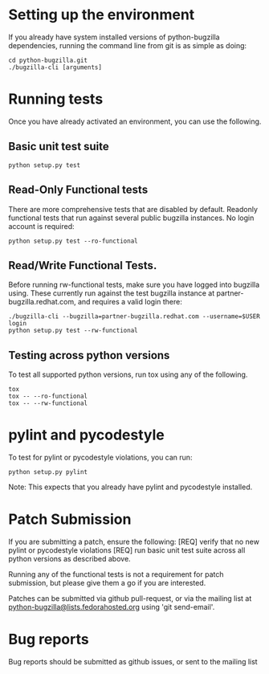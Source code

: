 # Setting up the environment

If you already have system installed versions of python-bugzilla
dependencies, running the command line from git is as simple as doing:

    cd python-bugzilla.git
    ./bugzilla-cli [arguments]


# Running tests

Once you have already activated an environment, you can use the following.

## Basic unit test suite

    python setup.py test

## Read-Only Functional tests
There are more comprehensive tests that are disabled by default. Readonly
functional tests that run against several public bugzilla instances. No
login account is required:

    python setup.py test --ro-functional

## Read/Write Functional Tests.

Before running rw-functional tests, make sure you have logged into bugzilla
using. These currently run against the test bugzilla instance at
partner-bugzilla.redhat.com, and requires a valid login there:

    ./bugzilla-cli --bugzilla=partner-bugzilla.redhat.com --username=$USER login
    python setup.py test --rw-functional

## Testing across python versions
To test all supported python versions, run tox using any of the following.

    tox
    tox -- --ro-functional
    tox -- --rw-functional


# pylint and pycodestyle

To test for pylint or pycodestyle violations, you can run:

    python setup.py pylint

Note: This expects that you already have pylint and pycodestyle installed.


# Patch Submission

If you are submitting a patch, ensure the following:
    [REQ] verify that no new pylint or pycodestyle violations
    [REQ] run basic unit test suite across all python versions as described
        above.

Running any of the functional tests is not a requirement for patch submission,
but please give them a go if you are interested.

Patches can be submitted via github pull-request, or via the mailing list
at python-bugzilla@lists.fedorahosted.org using 'git send-email'.


# Bug reports

Bug reports should be submitted as github issues, or sent to the mailing list
